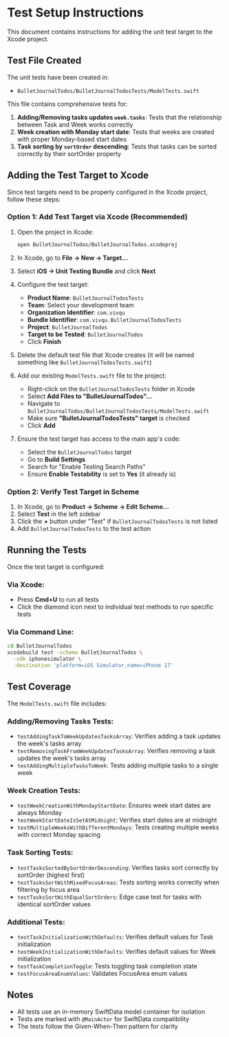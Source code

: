 # Test Setup Instructions

This document contains instructions for adding the unit test target to the Xcode project.

## Test File Created

The unit tests have been created in:
- `BulletJournalTodos/BulletJournalTodosTests/ModelTests.swift`

This file contains comprehensive tests for:
1. **Adding/Removing tasks updates `week.tasks`**: Tests that the relationship between Task and Week works correctly
2. **Week creation with Monday start date**: Tests that weeks are created with proper Monday-based start dates
3. **Task sorting by `sortOrder` descending**: Tests that tasks can be sorted correctly by their sortOrder property

## Adding the Test Target to Xcode

Since test targets need to be properly configured in the Xcode project, follow these steps:

### Option 1: Add Test Target via Xcode (Recommended)

1. Open the project in Xcode:
   ```bash
   open BulletJournalTodos/BulletJournalTodos.xcodeproj
   ```

2. In Xcode, go to **File → New → Target...**

3. Select **iOS → Unit Testing Bundle** and click **Next**

4. Configure the test target:
   - **Product Name**: `BulletJournalTodosTests`
   - **Team**: Select your development team
   - **Organization Identifier**: `com.vivqu`
   - **Bundle Identifier**: `com.vivqu.BulletJournalTodosTests`
   - **Project**: `BulletJournalTodos`
   - **Target to be Tested**: `BulletJournalTodos`
   - Click **Finish**

5. Delete the default test file that Xcode creates (it will be named something like `BulletJournalTodosTests.swift`)

6. Add our existing `ModelTests.swift` file to the project:
   - Right-click on the `BulletJournalTodosTests` folder in Xcode
   - Select **Add Files to "BulletJournalTodos"...**
   - Navigate to `BulletJournalTodos/BulletJournalTodosTests/ModelTests.swift`
   - Make sure **"BulletJournalTodosTests" target** is checked
   - Click **Add**

7. Ensure the test target has access to the main app's code:
   - Select the `BulletJournalTodos` target
   - Go to **Build Settings**
   - Search for "Enable Testing Search Paths"
   - Ensure **Enable Testability** is set to **Yes** (it already is)

### Option 2: Verify Test Target in Scheme

1. In Xcode, go to **Product → Scheme → Edit Scheme...**
2. Select **Test** in the left sidebar
3. Click the **+** button under "Test" if `BulletJournalTodosTests` is not listed
4. Add `BulletJournalTodosTests` to the test action

## Running the Tests

Once the test target is configured:

### Via Xcode:
- Press **Cmd+U** to run all tests
- Click the diamond icon next to individual test methods to run specific tests

### Via Command Line:
```bash
cd BulletJournalTodos
xcodebuild test -scheme BulletJournalTodos \
  -sdk iphonesimulator \
  -destination 'platform=iOS Simulator,name=iPhone 17'
```

## Test Coverage

The `ModelTests.swift` file includes:

### Adding/Removing Tasks Tests:
- `testAddingTaskToWeekUpdatesTasksArray`: Verifies adding a task updates the week's tasks array
- `testRemovingTaskFromWeekUpdatesTasksArray`: Verifies removing a task updates the week's tasks array
- `testAddingMultipleTasksToWeek`: Tests adding multiple tasks to a single week

### Week Creation Tests:
- `testWeekCreationWithMondayStartDate`: Ensures week start dates are always Monday
- `testWeekStartDateIsSetAtMidnight`: Verifies start dates are at midnight
- `testMultipleWeeksWithDifferentMondays`: Tests creating multiple weeks with correct Monday spacing

### Task Sorting Tests:
- `testTasksSortedBySortOrderDescending`: Verifies tasks sort correctly by sortOrder (highest first)
- `testTasksSortWithMixedFocusAreas`: Tests sorting works correctly when filtering by focus area
- `testTasksSortWithEqualSortOrders`: Edge case test for tasks with identical sortOrder values

### Additional Tests:
- `testTaskInitializationWithDefaults`: Verifies default values for Task initialization
- `testWeekInitializationWithDefaults`: Verifies default values for Week initialization
- `testTaskCompletionToggle`: Tests toggling task completion state
- `testFocusAreaEnumValues`: Validates FocusArea enum values

## Notes

- All tests use an in-memory SwiftData model container for isolation
- Tests are marked with `@MainActor` for SwiftData compatibility
- The tests follow the Given-When-Then pattern for clarity
